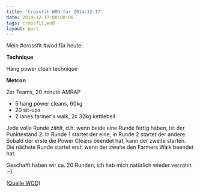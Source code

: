 ```yaml
---
title: 'Crossfit WOD für 2014-12-17'
date: 2014-12-17 00:00:00 
tags: crossfit,wod
layout: post
---
```

Mein #crossfit #wod für heute:

**Technique**


Hang power clean technique

**Metcon**

2er Teams, 20 minute AMRAP

* 5 hang power cleans, 60kg
* 20 sit-ups
* 2 lanes farmer's walk, 2x 32kg kettlebell

Jede volle Runde zählt, d.h. wenn beide eine Runde fertig haben, ist der Punktestand 2. In Runde 1 startet der eine, in Runde 2 startet der andere. Sobald der erste die Power Cleans beendet hat, kann der zweite starten. Die nächste Runde startet erst, wenn der zweite den Farmers Walk beendet hat.

Geschafft haben wir ca. 20 Runden, ich hab mich natürlich wieder verzählt. :-)

([Quelle WOD][0])

[0]: http://www.crossfithh.de/workouts--news/workout-wednesday49

